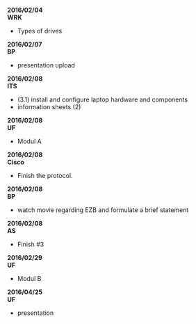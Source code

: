 **2016/02/04**  
**WRK**  
* Types of drives  

  
**2016/02/07**  
**BP**  
* presentation upload  
  
  
**2016/02/08**  
**ITS**  
* (3.1) install and configure laptop hardware and components  
* information sheets (2)  
  
  
**2016/02/08**  
**UF**  
* Modul A  
  
    
**2016/02/08**  
**Cisco**  
* Finish the protocol.  

  
**2016/02/08**  
**BP**  
* watch movie regarding EZB and formulate a brief statement

  
**2016/02/08**  
**AS**  
* Finish #3  
  
    
**2016/02/29**  
**UF**  
* Modul B  
  
    
**2016/04/25**  
**UF**  
* presentation  
